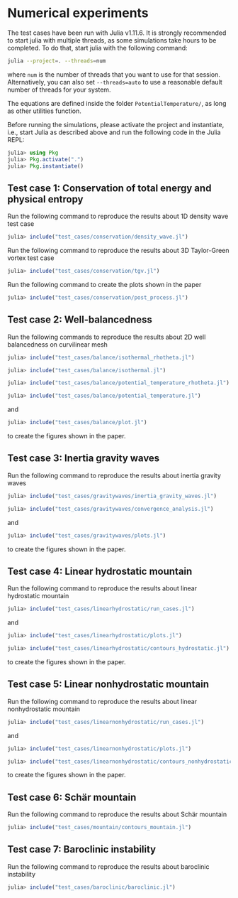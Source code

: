 # Numerical experiments
The test cases have been run with Julia v1.11.6. It is strongly recommended to start julia with multiple threads, as some simulations take hours to be completed. To do that, start julia with the following command:
```bash
julia --project=. --threads=num
```
where `num` is the number of threads that you want to use for that session. Alternatively, you can also set `--threads=auto` to use a reasonable default number of threads for your system.

The equations are defined inside the folder `PotentialTemperature/`,  as long as other utilities function.

Before running the simulations, please activate the project and instantiate, i.e., start Julia as described above and run the following code in the Julia REPL:
```julia
julia> using Pkg
julia> Pkg.activate(".")
julia> Pkg.instantiate()
```

## Test case 1: Conservation of total energy and physical entropy

Run the following command to reproduce the results about 1D density wave test case
```julia
julia> include("test_cases/conservation/density_wave.jl")
```
Run the following command to reproduce the results about 3D Taylor-Green vortex test case
```julia
julia> include("test_cases/conservation/tgv.jl")
```
Run the following command to create the plots shown in the paper
```julia
julia> include("test_cases/conservation/post_process.jl")
```
## Test case 2: Well-balancedness
Run the following commands to reproduce the results about 2D well balancedness on curvilinear mesh
```julia
julia> include("test_cases/balance/isothermal_rhotheta.jl")

julia> include("test_cases/balance/isothermal.jl")

julia> include("test_cases/balance/potential_temperature_rhotheta.jl")

julia> include("test_cases/balance/potential_temperature.jl")
```
and
```julia
julia> include("test_cases/balance/plot.jl")
```
to create the figures shown in the paper.

## Test case 3: Inertia gravity waves
Run the following command to reproduce the results about inertia gravity waves
```julia
julia> include("test_cases/gravitywaves/inertia_gravity_waves.jl")

julia> include("test_cases/gravitywaves/convergence_analysis.jl")
```
and
```julia
julia> include("test_cases/gravitywaves/plots.jl")
```
to create the figures shown in the paper.

## Test case 4: Linear hydrostatic mountain
Run the following command to reproduce the results about linear hydrostatic mountain
```julia
julia> include("test_cases/linearhydrostatic/run_cases.jl")
```
and
```julia
julia> include("test_cases/linearhydrostatic/plots.jl")

julia> include("test_cases/linearhydrostatic/contours_hydrostatic.jl")
```
to create the figures shown in the paper.

## Test case 5: Linear nonhydrostatic mountain
Run the following command to reproduce the results about linear nonhydrostatic mountain
```julia
julia> include("test_cases/linearnonhydrostatic/run_cases.jl")
```
and
```julia
julia> include("test_cases/linearnonhydrostatic/plots.jl")

julia> include("test_cases/linearnonhydrostatic/contours_nonhydrostatic.jl")
```
to create the figures shown in the paper.

## Test case 6: Schär mountain
Run the following command to reproduce the results about Schär mountain
```julia
julia> include("test_cases/mountain/contours_mountain.jl")
```

## Test case 7: Baroclinic instability
Run the following command to reproduce the results about baroclinic instability
```julia
julia> include("test_cases/baroclinic/baroclinic.jl")
```
